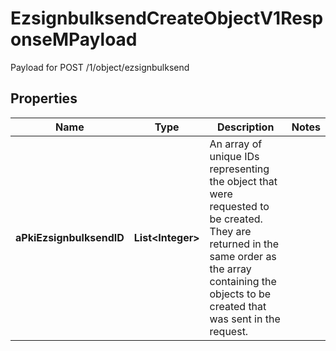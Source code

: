 

# EzsignbulksendCreateObjectV1ResponseMPayload

Payload for POST /1/object/ezsignbulksend

## Properties

| Name | Type | Description | Notes |
|------------ | ------------- | ------------- | -------------|
|**aPkiEzsignbulksendID** | **List&lt;Integer&gt;** | An array of unique IDs representing the object that were requested to be created.  They are returned in the same order as the array containing the objects to be created that was sent in the request. |  |



